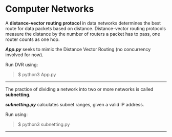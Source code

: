 # Computer Networks

A **distance-vector routing protocol** in data networks determines the best route for data packets based on distance. Distance-vector routing protocols measure the distance by the number of routers a packet has to pass, one router counts as one hop.

***App.py*** seeks to mimic the Distance Vector Routing (no concurrency involved for now).

Run DVR using:

> $ python3 App.py 



***



The practice of dividing a network into two or more networks is called **subnetting**.

***subnetting.py*** calculates subnet ranges, given a valid IP address.

Run using:

> $ python3 subnetting.py



***

